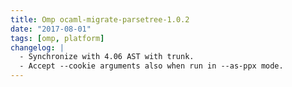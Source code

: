 ```yaml
---
title: Omp ocaml-migrate-parsetree-1.0.2
date: "2017-08-01"
tags: [omp, platform]
changelog: |
  - Synchronize with 4.06 AST with trunk.
  - Accept --cookie arguments also when run in --as-ppx mode.
---
```


